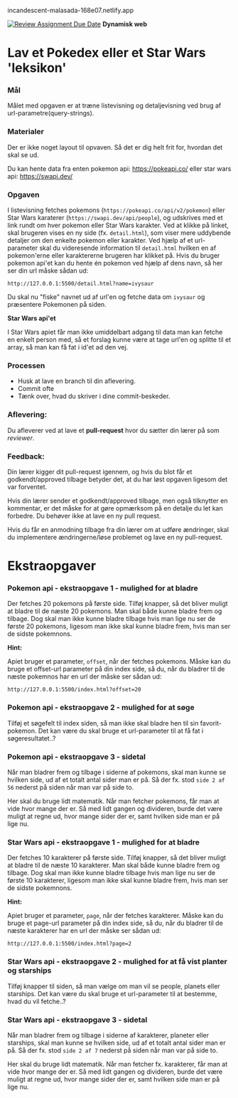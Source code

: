 
incandescent-malasada-168e07.netlify.app


[![Review Assignment Due Date](https://classroom.github.com/assets/deadline-readme-button-22041afd0340ce965d47ae6ef1cefeee28c7c493a6346c4f15d667ab976d596c.svg)](https://classroom.github.com/a/GpfmwDls)
**Dynamisk web**

# Lav et Pokedex eller et Star Wars 'leksikon'

### **Mål**
Målet med opgaven er at træne listevisning og detaljevisning ved brug af url-parametre(query-strings).

### **Materialer**
Der er ikke noget layout til opvaven. Så det er dig helt frit for, hvordan det skal se ud.

Du kan hente data fra enten pokemon api: https://pokeapi.co/
eller star wars api: https://swapi.dev/

### **Opgaven**

I listevisning fetches pokemons (`https://pokeapi.co/api/v2/pokemon`) eller Star Wars karaterer (`https://swapi.dev/api/people`), og udskrives med et link rundt om hver pokemon eller Star Wars karakter. Ved at klikke på linket, skal brugeren vises en ny side (fx. `detail.html`), som viser mere uddybende detaljer om den enkelte pokemon eller karakter. Ved hjælp af et url-parameter skal du videresende information til `detail.html` hvilken en af pokemon'erne eller karaktererne brugeren har klikket på. Hvis du bruger pokemon api'et kan du hente én pokemon ved hjælp af dens navn, så her ser din url måske sådan ud: 
```
http://127.0.0.1:5500/detail.html?name=ivysaur
```

Du skal nu "fiske" navnet ud af url'en og fetche data om `ivysaur` og præsentere Pokemonen på siden.

**Star Wars api'et**

I Star Wars apiet får man ikke umiddelbart adgang til data man kan fetche en enkelt person med, så et forslag kunne være at tage url'en og splitte til et array, så man kan få fat i id'et ad den vej.

### **Processen** 
- Husk at lave en branch til din aflevering.
- Commit ofte
- Tænk over, hvad du skriver i dine commit-beskeder.


### **Aflevering**: 
Du afleverer ved at lave et **pull-request** hvor du sætter din lærer på som *reviewer*.

### **Feedback**: 
Din lærer kigger dit pull-request igennem, og hvis du blot får et godkendt/approved tilbage betyder det, at du har løst opgaven ligesom det var forventet. 

Hvis din lærer sender et godkendt/approved tilbage, men også tilknytter en kommentar, er det måske for at gøre opmærksom på en detalje du let kan forbedre. Du behøver ikke at lave en ny pull request.

Hvis du får en anmodning tilbage fra din lærer om at udføre ændringer, skal du implementere ændringerne/løse problemet og lave en ny pull-request. 


# Ekstraopgaver


### **Pokemon api - ekstraopgave 1 - mulighed for at bladre**

Der fetches 20 pokemons på første side. Tilføj knapper, så det bliver muligt at bladre til de næste 20 pokemons.
Man skal både kunne bladre frem og tilbage. Dog skal man ikke kunne bladre tilbage hvis man lige nu ser de første 20 pokemons, ligesom man ikke skal kunne bladre frem, hvis man ser de sidste pokemnons.

**Hint:**

Apiet bruger et parameter, `offset`, når der fetches pokemons. Måske kan du bruge et offset-url parameter på din index side, så du, når du bladrer til de næste pokemnos  har en url der måske ser sådan ud: 
```
http://127.0.0.1:5500/index.html?offset=20
```

### **Pokemon api - ekstraopgave 2 - mulighed for at søge**

Tilføj et søgefelt til index siden, så man ikke skal bladre hen til sin favorit-pokemon. Det kan være du skal bruge et url-parameter til at få fat i søgeresultatet..?

### **Pokemon api - ekstraopgave 3 - sidetal**

Når man bladrer frem og tilbage i siderne af pokemons, skal man kunne se hvilken side, ud af et totalt antal sider man er på. Så der fx. stod `side 2 af 56` nederst på siden når man var på side to. 

Her skal du bruge lidt matematik. Når man fetcher pokemons, får man at vide hvor mange der er. Så med lidt gangen og divideren, burde det være muligt at regne ud, hvor mange sider der er, samt hvilken side man er på lige nu.


### **Star Wars api - ekstraopgave 1 - mulighed for at bladre**

Der fetches 10 karakterer på første side. Tilføj knapper, så det bliver muligt at bladre til de næste 10 karakterer.
Man skal både kunne bladre frem og tilbage. Dog skal man ikke kunne bladre tilbage hvis man lige nu ser de første 10 karakterer, ligesom man ikke skal kunne bladre frem, hvis man ser de sidste pokemnons.

**Hint:**

Apiet bruger et parameter, `page`, når der fetches karakterer. Måske kan du bruge et page-url parameter på din index side, så du, når du bladrer til de næste karakterer har en url der måske ser sådan ud: 
```
http://127.0.0.1:5500/index.html?page=2
```

### **Star Wars api - ekstraopgave 2 - mulighed for at få vist planter og starships**

Tilføj knapper til siden, så man vælge om man vil se people, planets eller starships. Det kan være du skal bruge et url-parameter til at bestemme, hvad du vil fetche..?

### **Star Wars api - ekstraopgave 3 - sidetal**

Når man bladrer frem og tilbage i siderne af karakterer, planeter eller starships, skal man kunne se hvilken side, ud af et totalt antal sider man er på. Så der fx. stod `side 2 af 7` nederst på siden når man var på side to. 

Her skal du bruge lidt matematik. Når man fetcher fx. karakterer, får man at vide hvor mange der er. Så med lidt gangen og divideren, burde det være muligt at regne ud, hvor mange sider der er, samt hvilken side man er på lige nu.
